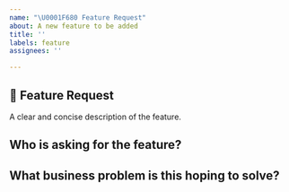 ```yaml
---
name: "\U0001F680 Feature Request"
about: A new feature to be added
title: ''
labels: feature
assignees: ''

---
```


## 🚀 Feature Request

A clear and concise description of the feature.

## Who is asking for the feature?

## What business problem is this hoping to solve?

